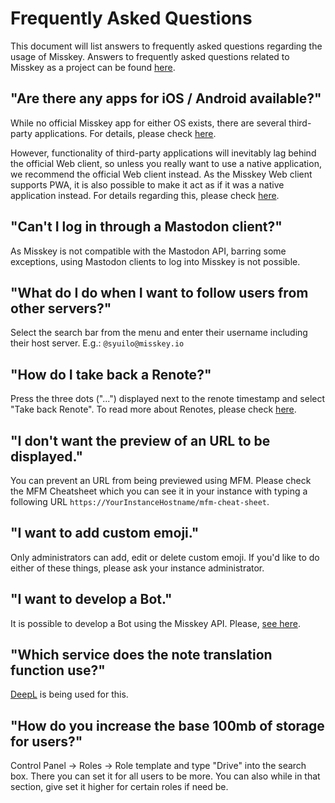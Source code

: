 # Frequently Asked Questions
This document will list answers to frequently asked questions regarding the usage of Misskey. Answers to frequently asked questions related to Misskey as a project can be found [here](../misskey#frequently-asked-questions).

## "Are there any apps for iOS / Android available?"
While no official Misskey app for either OS exists, there are several third-party applications. For details, please check [here](./apps).

However, functionality of third-party applications will inevitably lag behind the official Web client, so unless you really want to use a native application, we recommend the official Web client instead. As the Misskey Web client supports PWA, it is also possible to make it act as if it was a native application instead. For details regarding this, please check [here](todo).

## "Can't I log in through a Mastodon client?"
As Misskey is not compatible with the Mastodon API, barring some exceptions, using Mastodon clients to log into Misskey is not possible.

## "What do I do when I want to follow users from other servers?"
Select the search bar from the menu and enter their username including their host server. E.g.: `@syuilo@misskey.io`

## "How do I take back a Renote?"
Press the three dots ("...") displayed next to the renote timestamp and select "Take back Renote". To read more about Renotes, please check [here](../features/note#renote).

## "I don't want the preview of an URL to be displayed."
You can prevent an URL from being previewed using MFM. Please check the MFM Cheatsheet which you can see it in your instance with typing a following URL `https://YourInstanceHostname/mfm-cheat-sheet`.

## "I want to add custom emoji."
Only administrators can add, edit or delete custom emoji. If you'd like to do either of these things, please ask your instance administrator.

## "I want to develop a Bot."
It is possible to develop a Bot using the Misskey API. Please, [see here](../docs/api).

## "Which service does the note translation function use?"
[DeepL](https://www.deepl.com/) is being used for this.

## "How do you increase the base 100mb of storage for users?"
Control Panel -> Roles -> Role template and type "Drive" into the search box. There you can set it for all users to be more. You can also while in that section, give set it higher for certain roles if need be.

